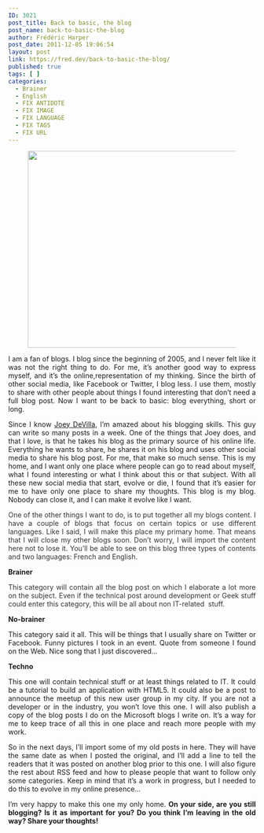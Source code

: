 ```yaml
---
ID: 3021
post_title: Back to basic, the blog
post_name: back-to-basic-the-blog
author: Frédéric Harper
post_date: 2011-12-05 19:06:54
layout: post
link: https://fred.dev/back-to-basic-the-blog/
published: true
tags: [ ]
categories:
  - Brainer
  - English
  - FIX ANTIDOTE
  - FIX IMAGE
  - FIX LANGUAGE
  - FIX TAGS
  - FIX URL
---
```

<figure><img title="4021813470_90f76ddc77_b" src="http://fred.dev/wp-content/uploads/2011/12/4021813470_90f76ddc77_b-580x400.jpg" alt="" width="580" height="400" /></figure><p style="text-align:justify">
  I am a fan of blogs. I blog since the beginning of 2005, and I never felt like it was not the right thing to do. For me, it’s another good way to express myself, and it’s the online,representation of my thinking. Since the birth of other social media, like Facebook or Twitter, I blog less. I use them, mostly to share with other people about things I found interesting that don’t need a full blog post. Now I want to be back to basic: blog everything, short or long.
</p>

<p style="text-align:justify">
  Since I know <a href="https://joeydevilla.com" target="_blank" rel="noopener noreferrer">Joey DeVilla</a>, I’m amazed about his blogging skills. This guy can write so many posts in a week. One of the things that Joey does, and that I love, is that he takes his blog as the primary source of his online life. Everything he wants to share, he shares it on his blog and uses other social media to share his blog post. For me, that make so much sense. This is my home, and I want only one place where people can go to read about myself, what I found interesting or what I think about this or that subject. With all these new social media that start, evolve or die, I found that it’s easier for me to have only one place to share my thoughts. This blog is my blog. Nobody can close it, and I can make it evolve like I want.
</p>

<p style="text-align:justify">
  <span style="color:#333">One of the other things I want to do, is to put together all my blogs content. I have a couple of blogs that focus on certain topics or use different languages. Like I said, I will make this place my primary home. That means that I will close my other blogs soon. Don’t worry, I will import the content here not to lose it. You’ll be able to see on this blog three types of contents and two languages: French and English.</span>
</p>

<p style="text-align:justify">
  <strong>Brainer</strong>
</p>

<p style="text-align:justify">
  <span style="color:#333">This category will contain all the blog post on which I elaborate a lot more on the subject. Even if the technical post around development or Geek stuff could enter this category, this will be all about non IT-related  stuff.</span>
</p>

<p style="text-align:justify">
  <strong>No-brainer</strong>
</p>

<p style="text-align:justify">
  This category said it all. This will be things that I usually share on Twitter or Facebook. Funny pictures I took in an event. Quote from someone I found on the Web. Nice song that I just discovered…
</p>

<p style="text-align:justify">
  <strong>Techno</strong>
</p>

<p style="text-align:justify">
  This one will contain technical stuff or at least things related to IT. It could be a tutorial to build an application with HTML5. It could also be a post to announce the meetup of this new user group in my city. If you are not a developer or in the industry, you won’t love this one. I will also publish a copy of the blog posts I do on the Microsoft blogs I write on. It’s a way for me to keep trace of all this in one place and reach more people with my work.
</p>

<p style="text-align:justify">
  So in the next days, I’ll import some of my old posts in here. They will have the same date as when I posted the original, and I’ll add a line to tell the readers that it was posted on another blog prior to this one. I will also figure the rest about RSS feed and how to please people that want to follow only some categories. Keep in mind that it’s a work in progress, but I needed to do this to evolve in my online presence…
</p>

<p style="text-align:justify">
  I’m very happy to make this one my only home. <strong>On your side, are you still blogging? Is it as important for you? Do you think I’m leaving in the old way? Share your thoughts!</strong>
</p>